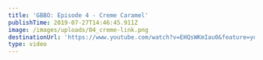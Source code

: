 ```yaml
---
title: 'GBBO: Episode 4 - Creme Caramel'
publishTime: 2019-07-27T14:46:45.911Z
image: /images/uploads/04_creme-link.png
destinationUrl: 'https://www.youtube.com/watch?v=EHQsWKmIau0&feature=youtu.be'
type: video
---
```


